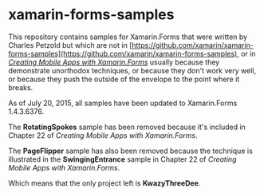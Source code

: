 xamarin-forms-samples
=====================

This repository contains samples for Xamarin.Forms that were written by Charles Petzold 
but which are not in
[https://github.com/xamarin/xamarin-forms-samples](https://github.com/xamarin/xamarin-forms-samples),
or in 
[*Creating Mobile Apps with Xamarin.Forms*](http://developer.xamarin.com/guides/cross-platform/xamarin-forms/creating-mobile-apps-xamarin-forms)
usually because they demonstrate unorthodox techniques, 
or because they don't work very well,
or because they push the outside of the envelope to the point where it breaks.

As of July 20, 2015, all samples have been updated to Xamarin.Forms 1.4.3.6376.

The **RotatingSpokes** sample has been removed because it's included in Chapter 22 of *Creating Mobile Apps with Xamarin.Forms*.

The **PageFlipper** sample has also been removed because the technique is illustrated in the **SwingingEntrance** sample in Chapter 22 of *Creating Mobile Apps with Xamarin.Forms*.

Which means that the only project left is **KwazyThreeDee**.


 


